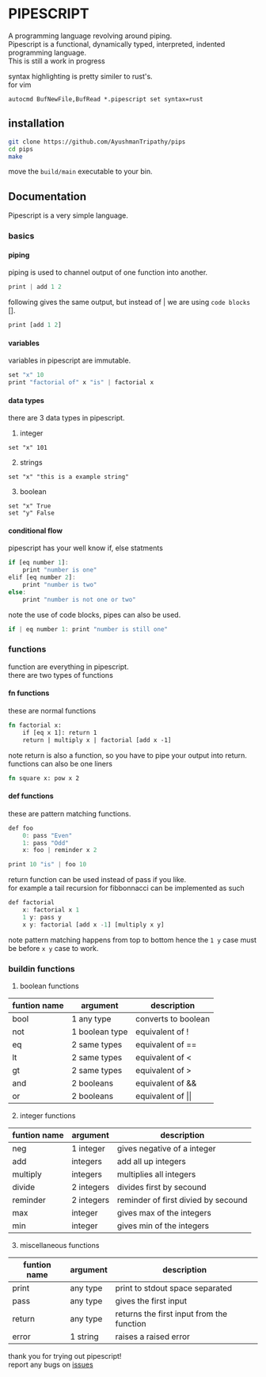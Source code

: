 # PIPESCRIPT

A programming language revolving around piping.  
Pipescript is a functional, dynamically typed, interpreted, indented programming language.  
This is still a work in progress

syntax highlighting is pretty similer to rust's.  
for vim

```vimscript
autocmd BufNewFile,BufRead *.pipescript set syntax=rust
```

## installation

```bash
git clone https://github.com/AyushmanTripathy/pips
cd pips
make
```

move the `build/main` executable to your bin.

## Documentation

Pipescript is a very simple language.

### basics

#### piping

piping is used to channel output of one function into another.

```rust
print | add 1 2
```

following gives the same output, but instead of | we are using `code blocks` [].

```rust
print [add 1 2]
```

#### variables

variables in pipescript are immutable.

```rust
set "x" 10
print "factorial of" x "is" | factorial x
```

#### data types

there are 3 data types in pipescript.

1. integer

```
set "x" 101
```

2. strings

```
set "x" "this is a example string"
```

3. boolean

```
set "x" True
set "y" False
```

#### conditional flow

pipescript has your well know if, else statments

```rust
if [eq number 1]:
    print "number is one"
elif [eq number 2]:
    print "number is two"
else:
    print "number is not one or two"
```

note the use of code blocks, pipes can also be used.

```rust
if | eq number 1: print "number is still one"
```

### functions

function are everything in pipescript.  
there are two types of functions

#### fn functions

these are normal functions

```rust
fn factorial x:
    if [eq x 1]: return 1
    return | multiply x | factorial [add x -1]
```

note return is also a function, so you have to pipe your output into return.  
functions can also be one liners

```rust
fn square x: pow x 2
```

#### def functions

these are pattern matching functions.

```rust
def foo
    0: pass "Even"
    1: pass "Odd"
    x: foo | reminder x 2

print 10 "is" | foo 10
```

return function can be used instead of pass if you like.  
for example a tail recursion for fibbonnacci can be implemented as such

```rust
def factorial
    x: factorial x 1
    1 y: pass y
    x y: factorial [add x -1] [multiply x y]
```

note pattern matching happens from top to bottom hence the `1 y` case must be
before `x y` case to work.

### buildin functions

1. boolean functions

| funtion name | argument       | description         |
| ------------ | -------------- | ------------------- |
| bool         | 1 any type     | converts to boolean |
| not          | 1 boolean type | equivalent of !     |
| eq           | 2 same types   | equivalent of ==    |
| lt           | 2 same types   | equivalent of <     |
| gt           | 2 same types   | equivalent of >     |
| and          | 2 booleans     | equivalent of &&    |
| or           | 2 booleans     | equivalent of \|\|  |

2. integer functions

| funtion name | argument   | description                         |
| ------------ | ---------- | ----------------------------------- |
| neg          | 1 integer  | gives negative of a integer         |
| add          | integers   | add all up integers                 |
| multiply     | integers   | multiplies all integers             |
| divide       | 2 integers | divides first by secound            |
| reminder     | 2 integers | reminder of first divied by secound |
| max          | integer    | gives max of the integers           |
| min          | integer    | gives min of the integers           |

3. miscellaneous functions

| funtion name | argument | description                               |
| ------------ | -------- | ----------------------------------------- |
| print        | any type | print to stdout space separated           |
| pass         | any type | gives the first input                     |
| return       | any type | returns the first input from the function |
| error        | 1 string | raises a raised error                     |

thank you for trying out pipescript!  
report any bugs on [issues](https://github.com/AyushmanTripathy/pips/issues)
